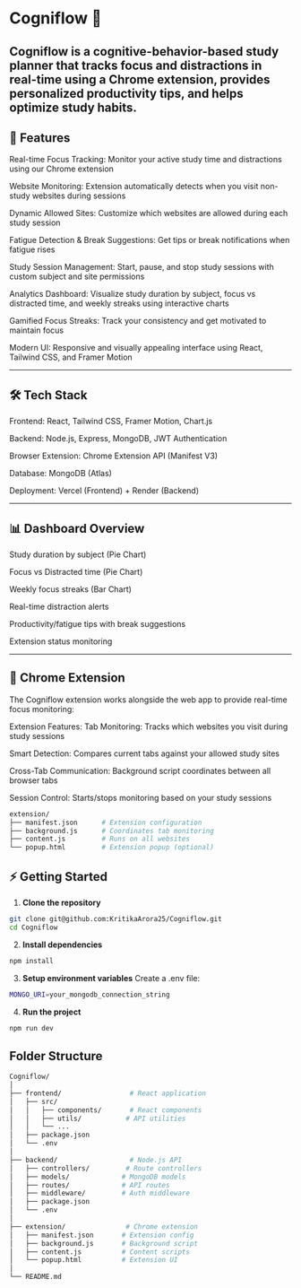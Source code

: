 # Cogniflow 🌸

Cogniflow is a cognitive-behavior-based study planner that tracks focus and distractions in real-time using a Chrome extension, provides personalized productivity tips, and helps optimize study habits.
---

## 🚀 Features

Real-time Focus Tracking: Monitor your active study time and distractions using our Chrome extension

Website Monitoring: Extension automatically detects when you visit non-study websites during sessions

Dynamic Allowed Sites: Customize which websites are allowed during each study session

Fatigue Detection & Break Suggestions: Get tips or break notifications when fatigue rises

Study Session Management: Start, pause, and stop study sessions with custom subject and site permissions

Analytics Dashboard: Visualize study duration by subject, focus vs distracted time, and weekly streaks using interactive charts

Gamified Focus Streaks: Track your consistency and get motivated to maintain focus

Modern UI: Responsive and visually appealing interface using React, Tailwind CSS, and Framer Motion

---

## 🛠 Tech Stack

Frontend: React, Tailwind CSS, Framer Motion, Chart.js

Backend: Node.js, Express, MongoDB, JWT Authentication

Browser Extension: Chrome Extension API (Manifest V3)

Database: MongoDB (Atlas)

Deployment: Vercel (Frontend) + Render (Backend)

---

## 📊 Dashboard Overview

Study duration by subject (Pie Chart)

Focus vs Distracted time (Pie Chart)

Weekly focus streaks (Bar Chart)

Real-time distraction alerts

Productivity/fatigue tips with break suggestions

Extension status monitoring

---

## 🔌 Chrome Extension

The Cogniflow extension works alongside the web app to provide real-time focus monitoring:

Extension Features:
Tab Monitoring: Tracks which websites you visit during study sessions

Smart Detection: Compares current tabs against your allowed study sites

Cross-Tab Communication: Background script coordinates between all browser tabs

Session Control: Starts/stops monitoring based on your study sessions

```bash
extension/
├── manifest.json      # Extension configuration
├── background.js      # Coordinates tab monitoring
├── content.js         # Runs on all websites
└── popup.html         # Extension popup (optional)
```

## ⚡ Getting Started

1. **Clone the repository**
```bash
git clone git@github.com:KritikaArora25/Cogniflow.git
cd Cogniflow
```
2. **Install dependencies**
```bash
npm install
```
3. **Setup environment variables**
Create a .env file:
```bash
MONGO_URI=your_mongodb_connection_string
```
4. **Run the project**
```bash
npm run dev
```

## Folder Structure
```bash
Cogniflow/
│
├── frontend/                 # React application
│   ├── src/
│   │   ├── components/       # React components
│   │   ├── utils/           # API utilities
│   │   └── ...
│   ├── package.json
│   └── .env
│
├── backend/                  # Node.js API
│   ├── controllers/         # Route controllers
│   ├── models/             # MongoDB models
│   ├── routes/             # API routes
│   ├── middleware/         # Auth middleware
│   ├── package.json
│   └── .env
│
├── extension/               # Chrome extension
│   ├── manifest.json       # Extension config
│   ├── background.js       # Background script
│   ├── content.js          # Content scripts
│   └── popup.html          # Extension UI
│
└── README.md

```




